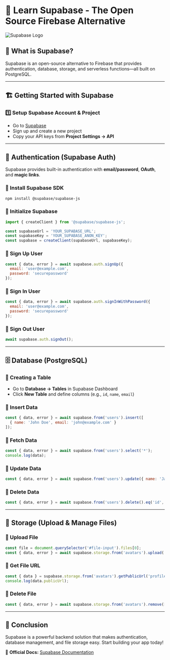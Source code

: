 # 🚀 Learn Supabase - The Open Source Firebase Alternative

![Supabase Logo](https://supabase.com/_next/image?url=https%3A%2F%2Ffrontend-assets.supabase.com%2Fwww%2Fff25c9c24c9e%2F_next%2Fstatic%2Fmedia%2Flogo-preview.50e72501.jpg&w=3840&q=75&dpl=dpl_GdyJUAywicJzEpQgr4SwV2YzfJPc)

## 📌 What is Supabase?
Supabase is an open-source alternative to Firebase that provides authentication, database, storage, and serverless functions—all built on PostgreSQL.

---

## 🏗 Getting Started with Supabase

### 1️⃣ Setup Supabase Account & Project
- Go to [Supabase](https://supabase.com/)
- Sign up and create a new project
- Copy your API keys from **Project Settings → API**

---

## 🔑 Authentication (Supabase Auth)
Supabase provides built-in authentication with **email/password**, **OAuth**, and **magic links**.

### 📍 Install Supabase SDK
```sh
npm install @supabase/supabase-js
```

### 📍 Initialize Supabase
```js
import { createClient } from '@supabase/supabase-js';

const supabaseUrl = 'YOUR_SUPABASE_URL';
const supabaseKey = 'YOUR_SUPABASE_ANON_KEY';
const supabase = createClient(supabaseUrl, supabaseKey);
```

### 📍 Sign Up User
```js
const { data, error } = await supabase.auth.signUp({
  email: 'user@example.com',
  password: 'securepassword'
});
```

### 📍 Sign In User
```js
const { data, error } = await supabase.auth.signInWithPassword({
  email: 'user@example.com',
  password: 'securepassword'
});
```

### 📍 Sign Out User
```js
await supabase.auth.signOut();
```

---

## 🗄 Database (PostgreSQL)
### 📍 Creating a Table
- Go to **Database → Tables** in Supabase Dashboard
- Click **New Table** and define columns (e.g., `id`, `name`, `email`)

### 📍 Insert Data
```js
const { data, error } = await supabase.from('users').insert([
  { name: 'John Doe', email: 'john@example.com' }
]);
```

### 📍 Fetch Data
```js
const { data, error } = await supabase.from('users').select('*');
console.log(data);
```

### 📍 Update Data
```js
const { data, error } = await supabase.from('users').update({ name: 'Jane Doe' }).eq('id', 1);
```

### 📍 Delete Data
```js
const { data, error } = await supabase.from('users').delete().eq('id', 1);
```

---

## 📂 Storage (Upload & Manage Files)
### 📍 Upload File
```js
const file = document.querySelector('#file-input').files[0];
const { data, error } = await supabase.storage.from('avatars').upload('profile.jpg', file);
```

### 📍 Get File URL
```js
const { data } = supabase.storage.from('avatars').getPublicUrl('profile.jpg');
console.log(data.publicUrl);
```

### 📍 Delete File
```js
const { data, error } = await supabase.storage.from('avatars').remove(['profile.jpg']);
```

---

## 🎯 Conclusion
Supabase is a powerful backend solution that makes authentication, database management, and file storage easy. Start building your app today!

🔗 **Official Docs:** [Supabase Documentation](https://supabase.com/docs)

